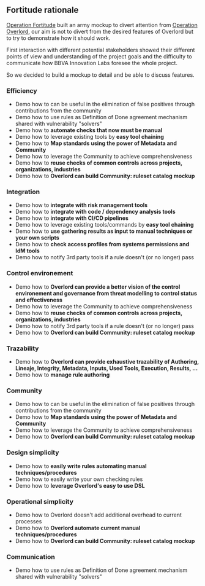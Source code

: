 ## Fortitude rationale

[Operation Fortitude](https://es.wikipedia.org/wiki/Operaci%C3%B3n_Fortitude) built an army mockup to divert attention from [Operation Overlord](https://en.wikipedia.org/wiki/Operation_Overlord), our aim is not to divert from the desired features of Overlord but to try to demonstrate how it should work.

First interaction with different potential stakeholders showed their different points of view and understanding of the project goals and the difficulty to communicate how BBVA Innovation Labs foresee the whole project.

So we decided to build a mockup to detail and be able to discuss features.

### Efficiency

- Demo how to can be useful in the elimination of false positives through contributions from the community
- Demo how to use rules as Definition of Done agreement mechanism shared with vulnerability "solvers"
- Demo how to **automate checks that now must be manual**
- Demo how to leverage existing tools by **easy tool chaining**
- Demo how to **Map standards using the power of Metadata and Community**
- Demo how to leverage the Community to achieve comprehensiveness
- Demo how to **reuse checks of common controls across projects, organizations, industries**
- Demo how to **Overlord can build Community: ruleset catalog mockup**

### Integration

- Demo how to **integrate with risk management tools**
- Demo how to **integrate with code / dependency analysis tools**
- Demo how to **integrate with CI/CD pipelines**
- Demo how to leverage existing tools/commands by **easy tool chaining**
- Demo how to **use gathering results as input to manual techniques or your own scripts**
- Demo how to **check access profiles from systems permissions and IdM tools**
- Demo how to notify 3rd party tools if a rule doesn't (or no longer) pass

### Control environement 

- Demo how to **Overlord can provide a better vision of the control environement and governance from threat modelling to control status and effectiveness**
- Demo how to leverage the Community to achieve comprehensiveness
- Demo how to **reuse checks of common controls across projects, organizations, industries**
- Demo how to notify 3rd party tools if a rule doesn't (or no longer) pass
- Demo how to **Overlord can build Community: ruleset catalog mockup**

### Trazability

- Demo how to **Overlord can provide exhaustive trazability of Authoring, Lineaje, Integrity, Metadata, Inputs, Used Tools, Execution, Results, ...**
- Demo how to **manage rule authoring**

### Community

- Demo how to can be useful in the elimination of false positives through contributions from the community
- Demo how to **Map standards using the power of Metadata and Community**
- Demo how to leverage the Community to achieve comprehensiveness
- Demo how to **Overlord can build Community: ruleset catalog mockup**

### Design simplicity

- Demo how to **easily write rules automating manual techniques/procedures**
- Demo how to easily write your own checking rules 
- Demo how to **leverage Overlord's easy to use DSL**

### Operational simplicity

- Demo how to Overlord doesn't add additional overhead to current processes
- Demo how to **Overlord automate current manual techniques/procedures**
- Demo how to **Overlord can build Community: ruleset catalog mockup**

### Communication

- Demo how to use rules as Definition of Done agreement mechanism shared with vulnerability "solvers"
